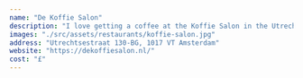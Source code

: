 ```yaml
---
name: "De Koffie Salon"
description: "I love getting a coffee at the Koffie Salon in the Utrechtsestraat, because the atmosphere is great. It's a no laptop place, with a long table where people just sit together, enjoy a good coffee and read a magazine or newspaper."
images: "./src/assets/restaurants/koffie-salon.jpg"
address: "Utrechtsestraat 130-BG, 1017 VT Amsterdam"
website: "https://dekoffiesalon.nl/"
cost: "£"
---
```

